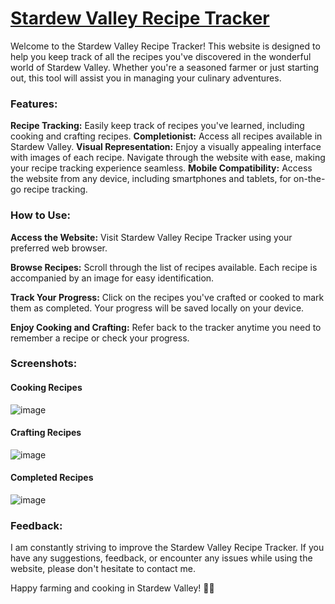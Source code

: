 # [Stardew Valley Recipe Tracker](http://https://malkochasan.github.io/Stardew-Valley-Recipe-Tracker/ "Stardew Valley Recipe Tracker")

Welcome to the Stardew Valley Recipe Tracker! This website is designed to help you keep track of all the recipes you've discovered in the wonderful world of Stardew Valley. Whether you're a seasoned farmer or just starting out, this tool will assist you in managing your culinary adventures.

### Features:
**Recipe Tracking:** Easily keep track of recipes you've learned, including cooking and crafting recipes.
**Completionist:** Access all recipes available in Stardew Valley.
**Visual Representation:** Enjoy a visually appealing interface with images of each recipe. Navigate through the website with ease, making your recipe tracking experience seamless.
**Mobile Compatibility:** Access the website from any device, including smartphones and tablets, for on-the-go recipe tracking.

### How to Use:
**Access the Website:** Visit Stardew Valley Recipe Tracker using your preferred web browser.

**Browse Recipes:** Scroll through the list of recipes available. Each recipe is accompanied by an image for easy identification.

**Track Your Progress:** Click on the recipes you've crafted or cooked to mark them as completed. Your progress will be saved locally on your device.

**Enjoy Cooking and Crafting:** Refer back to the tracker anytime you need to remember a recipe or check your progress.

### Screenshots:
#### Cooking Recipes
![image](https://github.com/MalkocHasan/Stardew-Valley-Recipe-Tracker/assets/126597322/25d95132-70a2-47b7-94ef-69b4e525c696)
#### Crafting Recipes
![image](https://github.com/MalkocHasan/Stardew-Valley-Recipe-Tracker/assets/126597322/b4f7df09-afc3-4957-8098-dd6df49fc8d9)
#### Completed Recipes
![image](https://github.com/MalkocHasan/Stardew-Valley-Recipe-Tracker/assets/126597322/d1991e1f-fa42-4e7c-a891-1a3055a453d8)




### Feedback:
I am constantly striving to improve the Stardew Valley Recipe Tracker. If you have any suggestions, feedback, or encounter any issues while using the website, please don't hesitate to contact me.

Happy farming and cooking in Stardew Valley! 🌾🍳
